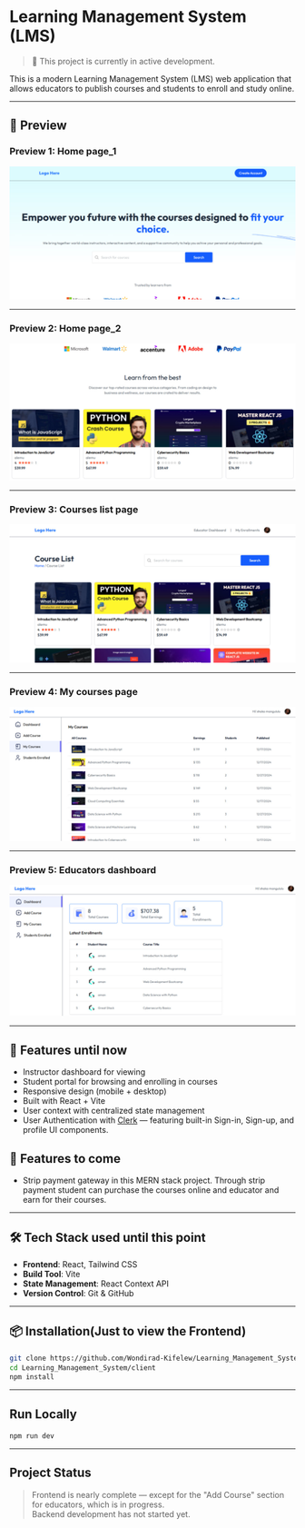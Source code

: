 #  Learning Management System (LMS)

> 🚧 This project is currently in active development.

This is a modern Learning Management System (LMS) web application that allows educators to publish courses and students to enroll and study online.

---

## 📸 Preview

### Preview 1: Home page_1
![Logo](./client/src/assets/preview.jpg) <!-- Update path if necessary -->

---
### Preview 2: Home page_2
![Logo](./client/src/assets/Preview_2.jpg) <!-- Update path if necessary -->

---
### Preview 3: Courses list page
![Logo](./client/src/assets/courses_list.jpg) <!-- Update path if necessary -->

---
### Preview 4: My courses page
![Logo](./client/src/assets/my_courses.jpg) <!-- Update path if necessary -->

---
### Preview 5: Educators dashboard
![Logo](./client/src/assets/Educator_dashboard.jpg) <!-- Update path if necessary -->

---

## 🚀 Features until now

-  Instructor dashboard for viewing 
-  Student portal for browsing and enrolling in courses
-  Responsive design (mobile + desktop)
-  Built with React + Vite
-  User context with centralized state management
-  User Authentication with [Clerk](https://clerk.dev) — featuring built-in Sign-in, Sign-up, and profile UI components.

## 🚀 Features to come

- Strip payment gateway in this MERN stack project. Through strip payment student can purchase the courses online and educator and earn for their courses.
---

## 🛠️ Tech Stack used until this point

- **Frontend**: React, Tailwind CSS
- **Build Tool**: Vite
- **State Management**: React Context API
- **Version Control**: Git & GitHub

---

## 📦 Installation(Just to view the Frontend)

```bash
git clone https://github.com/Wondirad-Kifelew/Learning_Management_System.git
cd Learning_Management_System/client
npm install
```

---

## Run Locally

```bash
npm run dev
```

---

## Project Status

>  Frontend is nearly complete — except for the "Add Course" section for educators, which is in progress.  
>  Backend development has not started yet.

